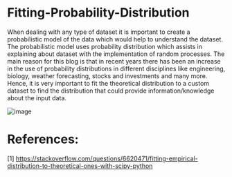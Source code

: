 # Fitting-Probability-Distribution
When dealing with any type of dataset it is important to create a probabilistic model of the data which would help to understand the dataset. The probabilistic model uses probability distribution which assists in explaining about dataset with the implementation of random processes. The main reason for this blog is that in recent years there has been an increase in the use of probability distributions in different disciplines like engineering, biology, weather forecasting, stocks and investments and many more. Hence, it is very important to fit the theoretical distribution to a custom dataset to find the distribution that could provide information/knowledge about the input data.

![image](https://user-images.githubusercontent.com/66917039/191464642-89ce30cb-7138-4972-ad32-121b9bda5846.png)

# References:
[1] https://stackoverflow.com/questions/6620471/fitting-empirical-distribution-to-theoretical-ones-with-scipy-python
